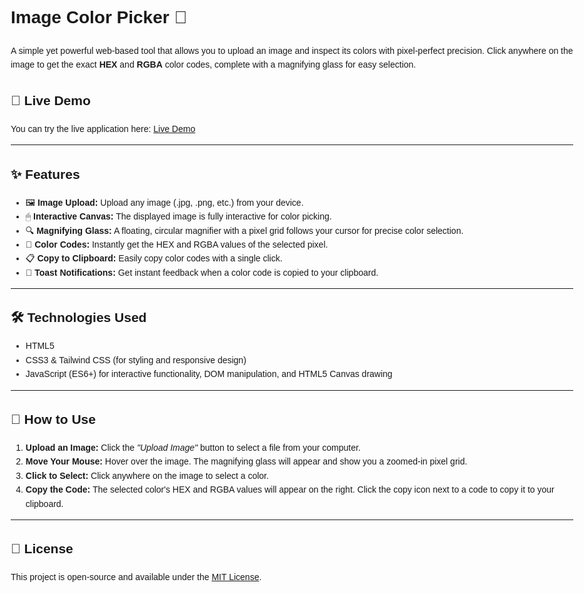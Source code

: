 <!DOCTYPE html>
<html lang="en">
<head>
  <meta charset="UTF-8">
  <meta name="viewport" content="width=device-width, initial-scale=1.0">
  <title>Image Color Picker 🎨 - README</title>
</head>
<body style="font-family: Arial, sans-serif; line-height: 1.6; padding: 20px; max-width: 900px; margin: auto;">

  <h1>Image Color Picker 🎨</h1>
  <p>
    A simple yet powerful web-based tool that allows you to upload an image and inspect its colors with pixel-perfect precision. 
    Click anywhere on the image to get the exact <strong>HEX</strong> and <strong>RGBA</strong> color codes, 
    complete with a magnifying glass for easy selection.
  </p>

  <h2>🚀 Live Demo</h2>
  <p>You can try the live application here: 
    <a href="[Your Vercel deployment link]" target="_blank">Live Demo</a>
  </p>

  <hr>

  <h2>✨ Features</h2>
  <ul>
    <li>🖼 <strong>Image Upload:</strong> Upload any image (.jpg, .png, etc.) from your device.</li>
    <li>🖱 <strong>Interactive Canvas:</strong> The displayed image is fully interactive for color picking.</li>
    <li>🔍 <strong>Magnifying Glass:</strong> A floating, circular magnifier with a pixel grid follows your cursor for precise color selection.</li>
    <li>🎨 <strong>Color Codes:</strong> Instantly get the HEX and RGBA values of the selected pixel.</li>
    <li>📋 <strong>Copy to Clipboard:</strong> Easily copy color codes with a single click.</li>
    <li>🔔 <strong>Toast Notifications:</strong> Get instant feedback when a color code is copied to your clipboard.</li>
  </ul>

  <hr>

  <h2>🛠 Technologies Used</h2>
  <ul>
    <li>HTML5</li>
    <li>CSS3 & Tailwind CSS (for styling and responsive design)</li>
    <li>JavaScript (ES6+) for interactive functionality, DOM manipulation, and HTML5 Canvas drawing</li>
  </ul>

  <hr>

  <h2>📖 How to Use</h2>
  <ol>
    <li><strong>Upload an Image:</strong> Click the <em>"Upload Image"</em> button to select a file from your computer.</li>
    <li><strong>Move Your Mouse:</strong> Hover over the image. The magnifying glass will appear and show you a zoomed-in pixel grid.</li>
    <li><strong>Click to Select:</strong> Click anywhere on the image to select a color.</li>
    <li><strong>Copy the Code:</strong> The selected color's HEX and RGBA values will appear on the right. 
        Click the copy icon next to a code to copy it to your clipboard.</li>
  </ol>

  <hr>

  <h2>📜 License</h2>
  <p>This project is open-source and available under the <a href="https://opensource.org/licenses/MIT" target="_blank">MIT License</a>.</p>

</body>
</html>